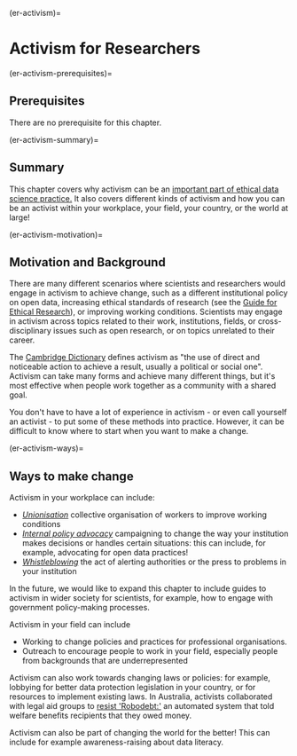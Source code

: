 (er-activism)=
# Activism for Researchers

(er-activism-prerequisites)=
## Prerequisites

There are no prerequisite for this chapter.

(er-activism-summary)=
## Summary

This chapter covers why activism can be an [important part of ethical data science practice.](https://the-turing-way.netlify.app/ethical-research/ethical-research/activism/activism-ethics.md)
It also covers different kinds of activism and how you can be an activist within your workplace, your field, your country, or the world at large!

(er-activism-motivation)=
## Motivation and Background

There are many different scenarios where scientists and researchers would engage in activism to achieve change, such as a different institutional policy on open data, increasing ethical standards of research (see the [Guide for Ethical Research](https://the-turing-way.netlify.app/ethical-research/ethical-research.html)), or improving working conditions.
Scientists may engage in activism across topics related to their work, institutions, fields, or cross-disciplinary issues such as open research, or on topics unrelated to their career.

The [Cambridge Dictionary](https://dictionary.cambridge.org/dictionary/english/activism) defines activism as "the use of direct and noticeable action to achieve a result, usually a political or social one".
Activism can take many forms and achieve many different things, but it's most effective when people work together as a community with a shared goal.

You don't have to have a lot of experience in activism - or even call yourself an activist - to put some of these methods into practice.
However, it can be difficult to know where to start when you want to make a change.

(er-activism-ways)=
## Ways to make change

Activism in your workplace can include:
* [*Unionisation*](https://the-turing-way.netlify.app/ethical-research/activism/activism-unionisation.html) collective organisation of workers to improve working conditions
* [*Internal policy advocacy*](https://the-turing-way.netlify.app/ethical-research/internal-policy.html) campaigning to change the way your institution makes decisions or handles certain situations: this can include, for example, advocating for open data practices!
* [*Whistleblowing*](https://the-turing-way.netlify.app/ethical-research/activism/activism-whistleblowing.html) the act of alerting authorities or the press to problems in your institution

In the future, we would like to expand this chapter to include guides to activism in wider society for scientists, for example, how to engage with government policy-making processes.

Activism in your field can include
* Working to change policies and practices for professional organisations.
* Outreach to encourage people to work in your field, especially people from backgrounds that are underrepresented

Activism can also work towards changing laws or policies: for example, lobbying for better data protection legislation in your country, or for resources to implement existing laws.
In Australia, activists collaborated with legal aid groups to [resist 'Robodebt:'](https://the-turing-way.netlify.app/ethical-research/activism/activism-robodebt.html) an automated system that told welfare benefits recipients that they owed money.

Activism can also be part of changing the world for the better!
This can include for example awareness-raising about data literacy.
